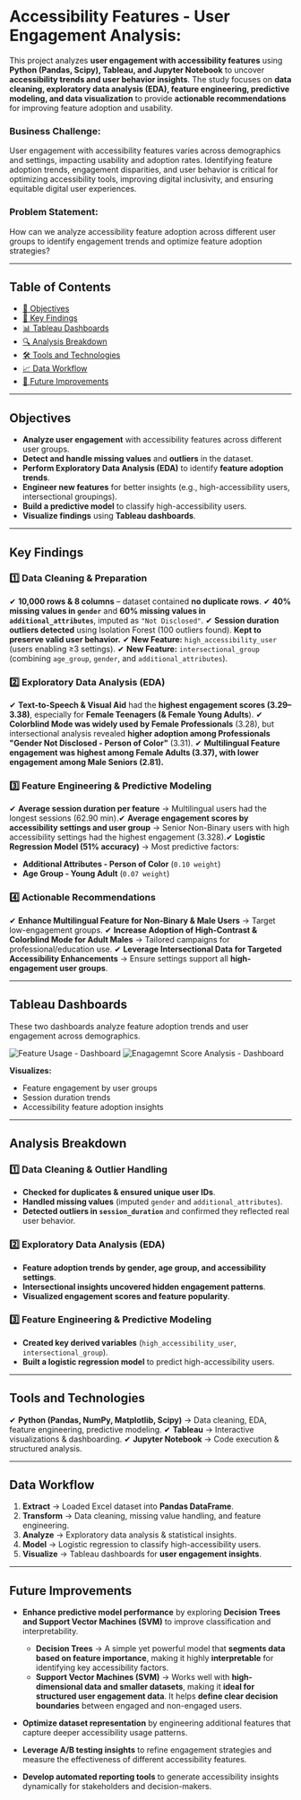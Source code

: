 # Accessibility Features - User Engagement Analysis:

This project analyzes **user engagement with accessibility features** using **Python (Pandas, Scipy), Tableau, and Jupyter Notebook** to uncover **accessibility trends and user behavior insights**. The study focuses on **data cleaning, exploratory data analysis (EDA), feature engineering, predictive modeling, and data visualization** to provide **actionable recommendations** for improving feature adoption and usability.

### Business Challenge: 
User engagement with accessibility features varies across demographics and settings, impacting usability and adoption rates. Identifying feature adoption trends, engagement disparities, and user behavior is critical for optimizing accessibility tools, improving digital inclusivity, and ensuring equitable digital user experiences.

### Problem Statement: 
How can we analyze accessibility feature adoption across different user groups to identify engagement trends and optimize feature adoption strategies?

---

##  Table of Contents

- [🎯 Objectives](#-objectives)
- [📌 Key Findings](#-key-findings)
- [📊 Tableau Dashboards](#-tableau-dashboards)
- [🔍 Analysis Breakdown](#-analysis-breakdown)
- [🛠️ Tools and Technologies](#-tools-and-technologies)
- [📈 Data Workflow](#-data-workflow)
- [🚀 Future Improvements](#-future-improvements)

---

##  **Objectives**

- **Analyze user engagement** with accessibility features across different user groups.
- **Detect and handle missing values** and **outliers** in the dataset.
- **Perform Exploratory Data Analysis (EDA)** to identify **feature adoption trends**.
- **Engineer new features** for better insights (e.g., high-accessibility users, intersectional groupings).
- **Build a predictive model** to classify high-accessibility users.
- **Visualize findings** using **Tableau dashboards**.

---

##  Key Findings

### **1️⃣ Data Cleaning & Preparation**

✔ **10,000 rows & 8 columns** – dataset contained **no duplicate rows**.
✔ **40% missing values in `gender`** and **60% missing values in `additional_attributes`**, imputed as `"Not Disclosed"`.
✔ **Session duration outliers detected** using Isolation Forest (100 outliers found). **Kept to preserve valid user behavior.**
✔ **New Feature:** `high_accessibility_user` (users enabling ≥3 settings).
✔ **New Feature:** `intersectional_group` (combining `age_group`, `gender`, and `additional_attributes`).

### **2️⃣ Exploratory Data Analysis (EDA)**

✔ **Text-to-Speech & Visual Aid** had the **highest engagement scores (3.29–3.38)**, especially for **Female Teenagers (& Female Young Adults**).
✔ **Colorblind Mode was widely used by Female Professionals** (3.28), but intersectional analysis revealed **higher adoption among Professionals "Gender Not Disclosed - Person of Color"** (3.31).
✔ **Multilingual Feature engagement was highest among Female Adults (3.37), with lower engagement among Male Seniors (2.81).**

### **3️⃣ Feature Engineering & Predictive Modeling**

✔ **Average session duration per feature** → Multilingual users had the longest sessions (62.90 min).✔ **Average engagement scores by accessibility settings and user group** → Senior Non-Binary users with high accessibility settings had the highest engagement (3.328).✔ **Logistic Regression Model (51% accuracy)** → Most predictive factors:

- **Additional Attributes - Person of Color** (`0.10 weight`)
- **Age Group - Young Adult** (`0.07 weight`)

### **4️⃣ Actionable Recommendations**

✔ **Enhance Multilingual Feature for Non-Binary & Male Users** → Target low-engagement groups.
✔ **Increase Adoption of High-Contrast & Colorblind Mode for Adult Males** → Tailored campaigns for professional/education use.
✔ **Leverage Intersectional Data for Targeted Accessibility Enhancements** → Ensure settings support all **high-engagement user groups**.

---

##  **Tableau Dashboards**

These two dashboards analyze feature adoption trends and user engagement across demographics.

![Feature Usage - Dashboard](tableau_visualizations/feature_usage_screenshot.png)
![Enagagemnt Score Analysis - Dashboard](tableau_visualizations/enagement_score_screenshot.png)

 **Visualizes:**

- Feature engagement by user groups
- Session duration trends
- Accessibility feature adoption insights

---

##  **Analysis Breakdown**

### **1️⃣ Data Cleaning & Outlier Handling**

- **Checked for duplicates & ensured unique user IDs**.
- **Handled missing values** (imputed `gender` and `additional_attributes`).
- **Detected outliers in `session_duration`** and confirmed they reflected real user behavior.

### **2️⃣ Exploratory Data Analysis (EDA)**

- **Feature adoption trends by gender, age group, and accessibility settings**.
- **Intersectional insights uncovered hidden engagement patterns**.
- **Visualized engagement scores and feature popularity**.

### **3️⃣ Feature Engineering & Predictive Modeling**

- **Created key derived variables** (`high_accessibility_user`, `intersectional_group`).
- **Built a logistic regression model** to predict high-accessibility users.

---

##  **Tools and Technologies**

✔ **Python (Pandas, NumPy, Matplotlib, Scipy)** → Data cleaning, EDA, feature engineering, predictive modeling.
✔ **Tableau** → Interactive visualizations & dashboarding.
✔ **Jupyter Notebook** → Code execution & structured analysis.

---

##  **Data Workflow**

1. **Extract** → Loaded Excel dataset into **Pandas DataFrame**.
2. **Transform** → Data cleaning, missing value handling, and feature engineering.
3. **Analyze** → Exploratory data analysis & statistical insights.
4. **Model** → Logistic regression to classify high-accessibility users.
5. **Visualize** → Tableau dashboards for **user engagement insights**.

---

##  **Future Improvements**

- **Enhance predictive model performance** by exploring **Decision Trees and Support Vector Machines (SVM)** to improve classification and interpretability.  
   - **Decision Trees** → A simple yet powerful model that **segments data based on feature importance**, making it highly **interpretable** for identifying key accessibility factors.  
   - **Support Vector Machines (SVM)** → Works well with **high-dimensional data and smaller datasets**, making it **ideal for structured user engagement data**. It helps **define clear decision boundaries** between engaged and non-engaged users.  

- **Optimize dataset representation** by engineering additional features that capture deeper accessibility usage patterns.  
- **Leverage A/B testing insights** to refine engagement strategies and measure the effectiveness of different accessibility features.  
- **Develop automated reporting tools** to generate accessibility insights dynamically for stakeholders and decision-makers.  
